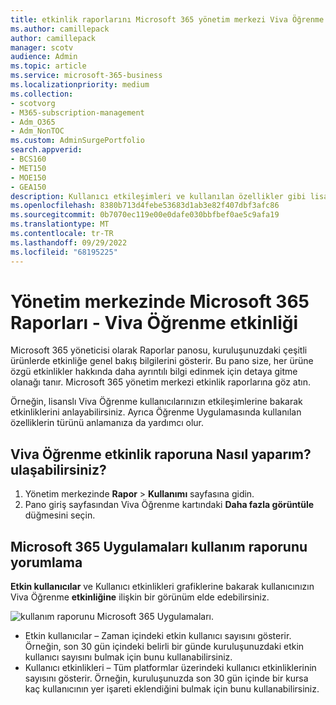 ```yaml
---
title: etkinlik raporlarını Microsoft 365 yönetim merkezi Viva Öğrenme
ms.author: camillepack
author: camillepack
manager: scotv
audience: Admin
ms.topic: article
ms.service: microsoft-365-business
ms.localizationpriority: medium
ms.collection:
- scotvorg
- M365-subscription-management
- Adm_O365
- Adm_NonTOC
ms.custom: AdminSurgePortfolio
search.appverid:
- BCS160
- MET150
- MOE150
- GEA150
description: Kullanıcı etkileşimleri ve kullanılan özellikler gibi lisanslı Viva Öğrenme kullanıcı etkinliğini anlamak için bir Microsoft 365 Viva Öğrenme etkinlik raporu alın.
ms.openlocfilehash: 8380b713d4febe53683d1ab3e82f407dbf3afc86
ms.sourcegitcommit: 0b7070ec119e00e0dafe030bbfbef0ae5c9afa19
ms.translationtype: MT
ms.contentlocale: tr-TR
ms.lasthandoff: 09/29/2022
ms.locfileid: "68195225"
---
```

# <a name="microsoft-365-reports-in-the-admin-center---viva-learning-activity"></a>Yönetim merkezinde Microsoft 365 Raporları - Viva Öğrenme etkinliği

Microsoft 365 yöneticisi olarak Raporlar panosu, kuruluşunuzdaki çeşitli ürünlerde etkinliğe genel bakış bilgilerini gösterir. Bu pano size, her ürüne özgü etkinlikler hakkında daha ayrıntılı bilgi edinmek için detaya gitme olanağı tanır. Microsoft 365 yönetim merkezi etkinlik raporlarına göz atın. 

Örneğin, lisanslı Viva Öğrenme kullanıcılarınızın etkileşimlerine bakarak etkinliklerini anlayabilirsiniz. Ayrıca Öğrenme Uygulamasında kullanılan özelliklerin türünü anlamanıza da yardımcı olur.

## <a name="how-do-i-get-to-the-to-the-viva-learning-activity-report"></a>Viva Öğrenme etkinlik raporuna Nasıl yaparım? ulaşabilirsiniz?  

1. Yönetim merkezinde **Rapor** > **Kullanımı** sayfasına gidin. 
2. Pano giriş sayfasından Viva Öğrenme kartındaki **Daha fazla görüntüle** düğmesini seçin. 

## <a name="interpret-the-microsoft-365-apps-usage-report"></a>Microsoft 365 Uygulamaları kullanım raporunu yorumlama

**Etkin kullanıcılar** ve Kullanıcı etkinlikleri grafiklerine bakarak kullanıcınızın Viva Öğrenme **etkinliğine** ilişkin bir görünüm elde edebilirsiniz.

![kullanım raporunu Microsoft 365 Uygulamaları.](../../media/viva-learning-charts.png)

- Etkin kullanıcılar – Zaman içindeki etkin kullanıcı sayısını gösterir. Örneğin, son 30 gün içindeki belirli bir günde kuruluşunuzdaki etkin kullanıcı sayısını bulmak için bunu kullanabilirsiniz.
- Kullanıcı etkinlikleri – Tüm platformlar üzerindeki kullanıcı etkinliklerinin sayısını gösterir. Örneğin, kuruluşunuzda son 30 gün içinde bir kursa kaç kullanıcının yer işareti eklendiğini bulmak için bunu kullanabilirsiniz.
 
